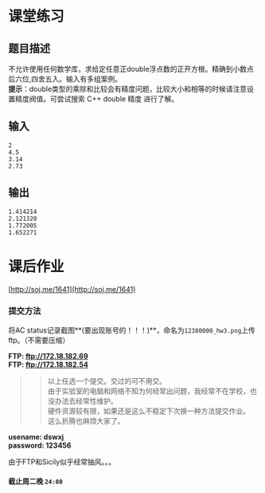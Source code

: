 # 课堂练习

## 题目描述
不允许使用任何数学库，求给定任意正double浮点数的正开方根。精确到小数点后六位,四舍五入。输入有多组案例。  
**提示**：double类型的乘除和比较会有精度问题，比较大小和相等的时候请注意设置精度阀值。可尝试搜索 C++ double 精度 进行了解。

## 输入
```
2  
4.5  
3.14  
2.73  
```

## 输出
```
1.414214  
2.121320
1.772005
1.652271
```

# 课后作业
[http://soj.me/1641](http://soj.me/1641)

### 提交方法
将AC status记录截图**(要出现账号的！！！)**，命名为`12380000_hw3.png`上传ftp。（不需要压缩）  

**FTP:  ftp://172.18.182.69**  
**FTP:  ftp://172.18.182.54**  

>> 以上任选一个提交。交过的可不用交。  
>> 由于实验室的电脑和网络不知为何经常出问题，我经常不在学校，也没办法去经常性维护。  
>> 硬件资源较有限，如果还是这么不稳定下次换一种方法提交作业。  
>> 这么折腾也麻烦大家了。  

**usename: dswxj**  
**password: 123456**  

由于FTP和Sicily似乎经常抽风。。。  
#### 截止周二晚 `24:00`
